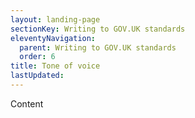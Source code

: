 ```yaml
---
layout: landing-page
sectionKey: Writing to GOV.UK standards
eleventyNavigation:
  parent: Writing to GOV.UK standards
  order: 6
title: Tone of voice
lastUpdated:
---
```

Content